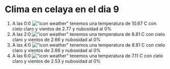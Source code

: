 # Clima en celaya en el dia 9

1. A las 0:0 !["icon weather"](http://openweathermap.org/img/w/01n.png) tenemos una temperatura de 10.67 C con cielo claro y  vientos de 2.77 y nubosidad al 0%
1. A las 2:0 !["icon weather"](http://openweathermap.org/img/w/01n.png) tenemos una temperatura de 8.81 C con cielo claro y  vientos de 2.66 y nubosidad al 0%
1. A las 4:0 !["icon weather"](http://openweathermap.org/img/w/01n.png) tenemos una temperatura de 8.81 C con cielo claro y  vientos de 2.66 y nubosidad al 0%
1. A las 6:0 !["icon weather"](http://openweathermap.org/img/w/01n.png) tenemos una temperatura de 7.11 C con cielo claro y  vientos de 2.53 y nubosidad al 0%
